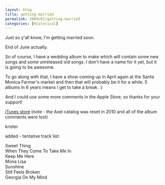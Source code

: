 ```yaml
---
layout: blog
title: getting married
permalink: 2009/01/getting-married
categories: [Historical]
---
```


<p>Just so y'all know, I'm getting married soon.</p>
<p>End of June actually.</p>
<p>So of course, I have a wedding album to make which will contain some new songs and some unreleased old songs. I don't have a name for it yet, but it is going to be awesome.</p>
<p>To go along with that, I have a show coming up in April again at the Santa Monica Farmer's market and then that will probably be it for a while. 5 albums in 6 years means I get to take a break. :)</p>

<p>And I could use some more comments in the Apple Store, so thanks for your support!</p>

<a href="http://itunes.apple.com/us/artist/krister-axel/id16710514">iTunes store</a> (note - the Axel catalog was reset in 2010 and all of the album comments were lost)

<p>krister</p>
<p>added - tentative track list:</p>
<p>Sweet Thing<br />
When They Come To Take Me In<br />
Keep Me Here<br />
Mona Lisa<br />
Sunshine<br />
Still Feels Broken<br />
Georgia On My Mind</p>
